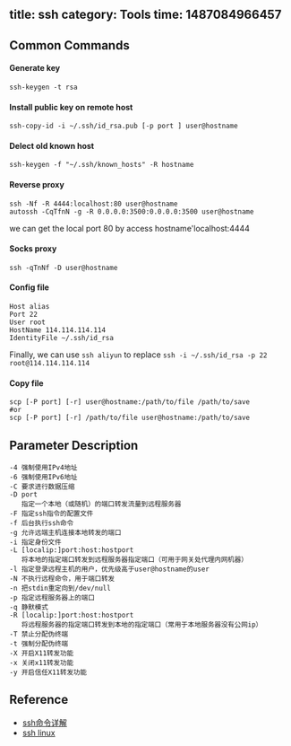 title: ssh
category: Tools
time: 1487084966457
---
## Common Commands

#### Generate key

```
ssh-keygen -t rsa
```

#### Install public key on remote host
```
ssh-copy-id -i ~/.ssh/id_rsa.pub [-p port ] user@hostname
```

#### Delect old known host
```
ssh-keygen -f "~/.ssh/known_hosts" -R hostname
```

#### Reverse proxy
```
ssh -Nf -R 4444:localhost:80 user@hostname
autossh -CqTfnN -g -R 0.0.0.0:3500:0.0.0.0:3500 user@hostname
```
we can get the local port 80 by access hostname'localhost:4444

#### Socks proxy
```
ssh -qTnNf -D user@hostname
```

#### Config file
```
Host alias
Port 22
User root
HostName 114.114.114.114
IdentityFile ~/.ssh/id_rsa
```
Finally, we can use `ssh aliyun` to replace `ssh -i ~/.ssh/id_rsa -p 22 root@114.114.114.114`

#### Copy file
```
scp [-P port] [-r] user@hostname:/path/to/file /path/to/save
#or
scp [-P port] [-r] /path/to/file user@hostname:/path/to/save
```

## Parameter Description

```
-4 强制使用IPv4地址
-6 强制使用IPv6地址
-C 要求进行数据压缩
-D port
   指定一个本地（或随机）的端口转发流量到远程服务器
-F 指定ssh指令的配置文件
-f 后台执行ssh命令
-g 允许远端主机连接本地转发的端口
-i 指定身份文件
-L [localip:]port:host:hostport
   将本地的指定端口转发到远程服务器指定端口（可用于网关处代理内网机器）
-l 指定登录远程主机的用户，优先级高于user@hostname的user
-N 不执行远程命令，用于端口转发
-n 把stdin重定向到/dev/null
-p 指定远程服务器上的端口
-q 静默模式
-R [localip:]port:host:hostport
   将远程服务器的指定端口转发到本地的指定端口（常用于本地服务器没有公网ip）
-T 禁止分配伪终端
-t 强制分配伪终端
-X 开启X11转发功能
-x 关闭x11转发功能
-y 开启信任X11转发功能
```

## Reference

+ [ssh命令详解](http://blog.51cto.com/lxlxlx/1879390)
+ [ssh linux](http://linux.51yip.com/search/ssh)